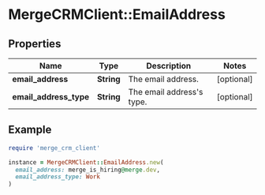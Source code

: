 # MergeCRMClient::EmailAddress

## Properties

| Name | Type | Description | Notes |
| ---- | ---- | ----------- | ----- |
| **email_address** | **String** | The email address. | [optional] |
| **email_address_type** | **String** | The email address&#39;s type. | [optional] |

## Example

```ruby
require 'merge_crm_client'

instance = MergeCRMClient::EmailAddress.new(
  email_address: merge_is_hiring@merge.dev,
  email_address_type: Work
)
```

